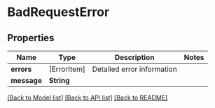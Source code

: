# BadRequestError

## Properties
Name | Type | Description | Notes
------------ | ------------- | ------------- | -------------
**errors** | [ErrorItem] | Detailed error information | 
**message** | **String** |  | 

[[Back to Model list]](../README.md#documentation-for-models) [[Back to API list]](../README.md#documentation-for-api-endpoints) [[Back to README]](../README.md)

